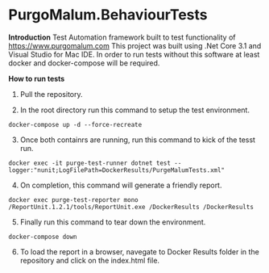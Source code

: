 # PurgoMalum.BehaviourTests
**Introduction**
Test Automation framework built to test functionality of https://www.purgomalum.com
This project was built using .Net Core 3.1 and Visual Studio for Mac IDE.
In order to run tests without this software at least docker and docker-compose will be required.

**How to run tests**
1. Pull the repository.

2. In the root directory run this command to setup the test environment.

`docker-compose up -d --force-recreate`

3. Once both containrs are running, run this command to kick of the tesst run.

`docker exec -it purge-test-runner dotnet test --logger:"nunit;LogFilePath=DockerResults/PurgeMalumTests.xml"`

4. On completion, this command will generate a friendly report.

`docker exec purge-test-reporter mono /ReportUnit.1.2.1/tools/ReportUnit.exe /DockerResults /DockerResults`

5. Finally run this command to tear down the environment.

`docker-compose down`

6. To load the report in a browser, navegate to Docker Results folder in the repository and click on the index.html file.
